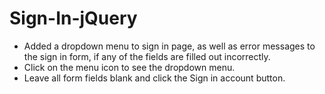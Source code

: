 # Sign-In-jQuery
- Added a dropdown menu to sign in page, as well as error messages to the sign in form, if any of the fields are filled out incorrectly.  
- Click on the menu icon to see the dropdown menu. 
- Leave all form fields blank and click the Sign in account button.
